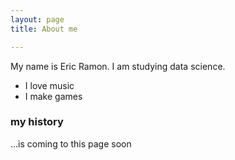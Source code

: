 ```yaml
---
layout: page
title: About me

---
```


My name is Eric Ramon. I am studying data science.

- I love music
- I make games



### my history

...is coming to this page soon
